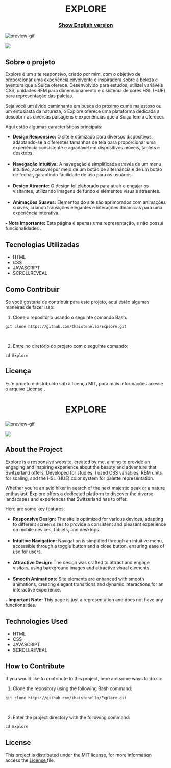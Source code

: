<h1 align="center">
EXPLORE
</h1>


<h3 align="center"><a href="#explore-english">Show English version</a></h3>

![preview-gif](https://github.com/thaistenello/Explore/assets/131812228/aea9197c-bcad-49f5-8751-3600da7056a4)

<a href="https://explore-lyart.vercel.app/" target="_blank">
    <img src="https://placehold.jp/ffffff/350x50.png?text=Visualize%20a%20Demonstra%C3%A7%C3%A3o&css=%7B%22border-radius%22%3A%2215px%22%2C%22background%22%3A%22%20-webkit-gradient(linear%2C%20left%20top%2C%20left%20bottom%2C%20from(%23dd5538)%2C%20to(%23eb5f5c))%22%7D">
</a>

<h2>Sobre o projeto</h2>

<p>
Explore é um site responsivo, criado por mim, com o objetivo de proporcionar uma experiência envolvente e inspiradora sobre a beleza e aventura que a Suíça oferece. Desenvolvido para estudos, utilizei variáveis CSS, unidades REM para dimensionamento e o sistema de cores HSL (HUE) para representação das paletas.

Seja você um ávido caminhante em busca do próximo cume majestoso ou um entusiasta da natureza, o Explore oferece uma plataforma dedicada a descobrir as diversas paisagens e experiências que a Suíça tem a oferecer.</p>

<p>Aqui estão algumas características principais:</p>

<ul>
    <li><strong>Design Responsivo:</strong> O site é otimizado para diversos dispositivos, adaptando-se a diferentes tamanhos de tela para proporcionar uma experiência consistente e agradável em dispositivos móveis, tablets e desktops.</li><br>
    <li><strong>Navegação Intuitiva:</strong> A navegação é simplificada através de um menu intuitivo, acessível por meio de um botão de alternância e de um botão de fechar, garantindo facilidade de uso para os usuários.</li><br>
    <li><strong>Design Atraente:</strong> O design foi elaborado para atrair e engajar os visitantes, utilizando imagens de fundo e elementos visuais atraentes.</li><br>
    <li><strong>Animações Suaves:</strong> Elementos do site são aprimorados com animações suaves, criando transições elegantes e interações dinâmicas para uma experiência interativa.</li>
</ul>

<p><strong>- Nota Importante:</strong> Esta página é apenas uma representação, e não possui funcionalidades .</p>

<h2>Tecnologias Utilizadas</h2>

<ul>
    <li>HTML</li>
    <li>CSS</li>
    <li>JAVASCRIPT</li>
    <li>SCROLLREVEAL</li>
</ul>

<h2>Como Contribuir</h2>
<p>Se você gostaria de contribuir para este projeto, aqui estão algumas maneiras de fazer isso:</p>

<ol>
    <li>Clone o repositório usando o seguinte comando Bash:</li>
</ol>
<pre><code>git clone https://github.com/thaistenello/Explore.git</code></pre><br>

<ol start="2">
    <li>Entre no diretório do projeto com o seguinte comando:</li>
</ol>
<pre><code>cd Explore</code></pre>

<h2>Licença</h2>
<p>Este projeto é distribuído sob a licença MIT, para mais informações acesse o arquivo <a href="https://github.com/thaistenello/Explore/blob/master/License">License </a>.</p>





<h1 align="center" id="explore-english">
EXPLORE
</h1>

![preview-gif](https://github.com/thaistenello/Explore/assets/131812228/aea9197c-bcad-49f5-8751-3600da7056a4)



<a href="https://explore-lyart.vercel.app/" target="_blank">
    <img src="https://placehold.jp/ffffff/300x50.png?text=View%20the%20Demo&css=%7B%22border-radius%22%3A%2215px%22%2C%22background%22%3A%22%20-webkit-gradient(linear%2C%20left%20top%2C%20left%20bottom%2C%20from(%23dd5538)%2C%20to(%23eb5f5c))%22%7D">
</a>

<h2>About the Project</h2>

<p>
Explore is a responsive website, created by me, aiming to provide an engaging and inspiring experience about the beauty and adventure that Switzerland offers. Developed for studies, I used CSS variables, REM units for scaling, and the HSL (HUE) color system for palette representation.

Whether you're an avid hiker in search of the next majestic peak or a nature enthusiast, Explore offers a dedicated platform to discover the diverse landscapes and experiences that Switzerland has to offer.</p>

<p>Here are some key features:</p>

<ul>
    <li><strong>Responsive Design:</strong> The site is optimized for various devices, adapting to different screen sizes to provide a consistent and pleasant experience on mobile devices, tablets, and desktops.</li><br>
    <li><strong>Intuitive Navigation:</strong> Navigation is simplified through an intuitive menu, accessible through a toggle button and a close button, ensuring ease of use for users.</li><br>
    <li><strong>Attractive Design:</strong> The design was crafted to attract and engage visitors, using background images and attractive visual elements.</li><br>
    <li><strong>Smooth Animations:</strong> Site elements are enhanced with smooth animations, creating elegant transitions and dynamic interactions for an interactive experience.</li>
</ul>

<p><strong>- Important Note:</strong> This page is just a representation and does not have any functionalities.</p>

<h2>Technologies Used</h2>

<ul>
    <li>HTML</li>
    <li>CSS</li>
    <li>JAVASCRIPT</li>
    <li>SCROLLREVEAL</li>
</ul>

<h2>How to Contribute</h2>
<p>If you would like to contribute to this project, here are some ways to do so:</p>

<ol>
    <li>Clone the repository using the following Bash command:</li>
</ol>
<pre><code>git clone https://github.com/thaistenello/Explore.git</code></pre><br>

<ol start="2">
    <li>Enter the project directory with the following command:</li>
</ol>
<pre><code>cd Explore</code></pre>

<h2>License</h2>
<p>This project is distributed under the MIT license, for more information access the <a href="https://github.com/thaistenello/Explore/main/LICENSE">License </a>file.</p>
